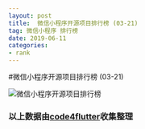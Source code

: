 ```yaml
---
layout: post
title:  微信小程序开源项目排行榜 (03-21)
tag: 微信小程序 排行榜
date: 2019-06-11
categories:
- rank
---
```


#微信小程序开源项目排行榜 (03-21)

![微信小程序开源项目排行榜](http://code4flutter.oss-cn-beijing.aliyuncs.com/imgs/微信小程序.png)












### 以上数据由[code4flutter](http://flutterdev.top)收集整理
